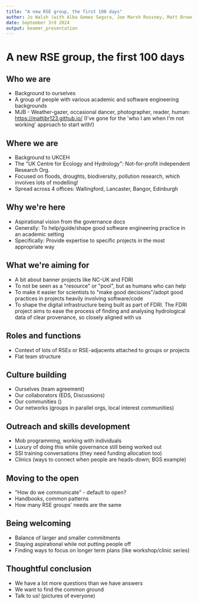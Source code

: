 ```yaml
---
title: "A new RSE group, the first 100 days"
author: Jo Walsh (with Alba Gomez Segura, Joe Marsh Rossney, Matt Brown, Matt Coole and Robin Long)
date: September 3rd 2024
output: beamer_presentation
---
```


# A new RSE group, the first 100 days

## Who we are

* Background to ourselves
* A group of people with various academic and software engineering backgrounds
* MJB - Weather-gazer, occasional dancer, photographer, reader, human: https://mattjbr123.github.io/ (I've gone for the 'who I am when I'm not working' approach to start with!)

## Where we are 

* Background to UKCEH
* The "UK Centre for Ecology and Hydrology": Not-for-profit independent Research Org.
* Focused on floods, droughts, biodiversity, pollution research, which involves lots of modelling!
* Spread across 4 offices: Wallingford, Lancaster, Bangor, Edinburgh

## Why we're here

* Aspirational vision from the governance docs
* Generally: To help/guide/shape good software engineering practice in an academic setting
* Specifically: Provide expertise to specific projects in the most appropriate way

## What we're aiming for

* A bit about banner projects like NC-UK and FDRI
* To not be seen as a "resource" or "pool", but as humans who can help
* To make it easier for scientists to "make good decisions"/adopt good practices in projects heavily involving software/code
* To shape the digital infrastructure being built as part of FDRI. The FDRI project aims to ease the process of finding and analysing hydrological data of clear provenance, so closely aligned with us

## Roles and functions

* Context of lots of RSEs or RSE-adjacents attached to groups or projects
* Flat team structure

## Culture building

* Ourselves (team agreement)
* Our collaborators (EDS, Discussions)
* Our communities ()
* Our networks (groups in parallel orgs, local interest communities)

## Outreach and skills development

* Mob programming, working with individuals
* Luxury of doing this while governance still being worked out
* SSI training conversations (they need funding allocation too)
* Clinics (ways to connect when people are heads-down; BGS example)

## Moving to the open

* "How do we communicate" - default to open?
* Handbooks, common patterns
* How many RSE groups' needs are the same

## Being welcoming

* Balance of larger and smaller commitments
* Staying aspirational while not putting people off
* Finding ways to focus on longer term plans (like workshop/clinic series)

## Thoughtful conclusion

* We have a lot more questions than we have answers
* We want to find the common ground
* Talk to us! (pictures of everyone)


